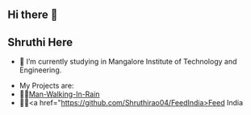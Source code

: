 ## Hi there 👋

## Shruthi Here



- 🔭 I’m currently studying in Mangalore Institute of Technology and Engineering.
<!-- 🌱 I’m currently learning ...
- 👯 I’m looking to collaborate on ...
- 🤔 I’m looking for help with ...
- 💬 Ask me about ...
- 📫 How to reach me: ...
- 😄 Pronouns: ...
- ⚡ Fun fact: ...-->
- My Projects are:<br/>
- 🚶‍♂️<a href="https://github.com/Shruthirao04/Man-Walking-In-Rain">Man-Walking-In-Rain</a>
- 🚶‍♂️<a href="https://github.com/Shruthirao04/FeedIndia>Feed India</a>
